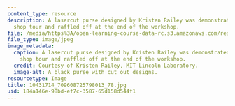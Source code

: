```yaml
---
content_type: resource
description: A lasercut purse designed by Kristen Railey was demonstrated in the machine
  shop tour and raffled off at the end of the workshop.
file: /media/https%3A/open-learning-course-data-rc.s3.amazonaws.com/res-2-005-girls-who-build-make-your-own-wearables-workshop-spring-2015/184a146e98bdef7c358765d158d544f1_10431714_709608725798013_78.jpg
file_type: image/jpeg
image_metadata:
  caption: A lasercut purse designed by Kristen Railey was demonstrated in the machine
    shop tour and raffled off at the end of the workshop.
  credit: Courtesy of Kristen Railey, MIT Lincoln Laboratory.
  image-alt: A black purse with cut out designs.
resourcetype: Image
title: 10431714_709608725798013_78.jpg
uid: 184a146e-98bd-ef7c-3587-65d158d544f1
---
```

